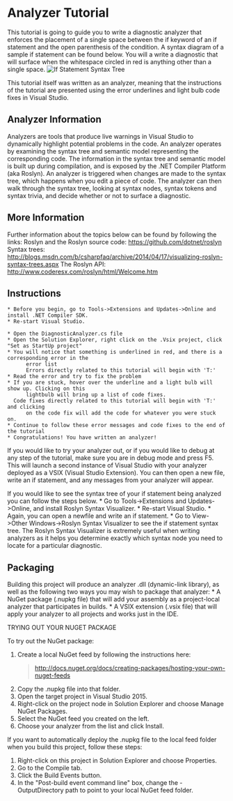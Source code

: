 Analyzer Tutorial
=================

This tutorial is going to guide you to write a diagnostic analyzer that enforces the placement of a single 
space between the if keyword of an if statement and the open parenthesis of the condition. A syntax diagram of
a sample if statement can be found below. You will a write a diagnostic that will surface when the whitespace circled in red is anything other than a single space.
![If Statement Syntax Tree](https://github.com/dotnet/roslyn-analyzers/blob/master/IfSyntaxTree.jpg)
 
This tutorial itself was written as an analyzer, meaning that the instructions of the tutorial are 
presented using the error underlines and light bulb code fixes in Visual Studio.

Analyzer Information
--------------------
Analyzers are tools that produce live warnings in Visual Studio to dynamically highlight potential 
problems in the code.
An analyzer operates by examining the syntax tree and semantic model representing the corresponding code. 
The information in the syntax tree and semantic model is built up during compilation, and is exposed by 
the .NET Compiler Platform (aka Roslyn). An analyzer is triggered when changes are made to the syntax 
tree, which happens when you edit a piece of code. The analyzer can then walk through the syntax tree, looking at syntax nodes, syntax tokens and syntax 
trivia, and decide whether or not to surface a diagnostic. 

More Information
----------------
Further information about the topics below can be found by following the links:
Roslyn and the Roslyn source code: https://github.com/dotnet/roslyn
Syntax trees: http://blogs.msdn.com/b/csharpfaq/archive/2014/04/17/visualizing-roslyn-syntax-trees.aspx
The Roslyn API: http://www.coderesx.com/roslyn/html/Welcome.htm

Instructions
------------
	* Before you begin, go to Tools->Extensions and Updates->Online and install .NET Compiler SDK.
	* Re-start Visual Studio.

	* Open the DiagnosticAnalyzer.cs file
	* Open the Solution Explorer, right click on the .Vsix project, click "Set as StartUp project"
	* You will notice that something is underlined in red, and there is a corresponding error in the
          error list
          Errors directly related to this tutorial will begin with 'T:'
	* Read the error and try to fix the problem
	* If you are stuck, hover over the underline and a light bulb will show up. Clicking on this 
          lightbulb will bring up a list of code fixes.
	  Code fixes directly related to this tutorial will begin with 'T:' and clicking 
          on the code fix will add the code for whatever you were stuck on.
	* Continue to follow these error messages and code fixes to the end of the tutorial
	* Congratulations! You have written an analyzer!

If you would like to try your analyzer out, or if you would like to debug at any step of the tutorial, 
make sure you are in debug mode and press F5. This will launch a second instance of Visual Studio with 
your analyzer deployed as a VSIX (Visual Studio Extension). You can then open a new file, write an if statement, and any messages from your analyzer will appear.

If you would like to see the syntax tree of your if statement being analyzed you can follow the steps below.
	* Go to Tools->Extensions and Updates->Online, and install Roslyn Syntax Visualizer.
	* Re-start Visual Studio.
	* Again, you can open a newfile and write an if statement.
	* Go to View->Other Windows->Roslyn Syntax Visualizer to see the if statement syntax tree.
The Roslyn Syntax Visualizer is extremely useful when writing analyzers as it helps you determine exactly which syntax node you need to locate for a particular diagnostic.

Packaging
---------
Building this project will produce an analyzer .dll (dynamic-link library), as well as the
following two ways you may wish to package that analyzer:
	 * A NuGet package (.nupkg file) that will add your assembly as a
	   project-local analyzer that participates in builds.
	 * A VSIX extension (.vsix file) that will apply your analyzer to all projects
	   and works just in the IDE.

TRYING OUT YOUR NUGET PACKAGE

To try out the NuGet package:
1. Create a local NuGet feed by following the instructions here:
	 > http://docs.nuget.org/docs/creating-packages/hosting-your-own-nuget-feeds
2. Copy the .nupkg file into that folder.
3. Open the target project in Visual Studio 2015.
4. Right-click on the project node in Solution Explorer and choose Manage
	 NuGet Packages.
5. Select the NuGet feed you created on the left.
6. Choose your analyzer from the list and click Install.

If you want to automatically deploy the .nupkg file to the local feed folder
when you build this project, follow these steps:
1. Right-click on this project in Solution Explorer and choose Properties.
2. Go to the Compile tab.
3. Click the Build Events button.
4. In the "Post-build event command line" box, change the -OutputDirectory path to point to your 
   local NuGet feed folder.
